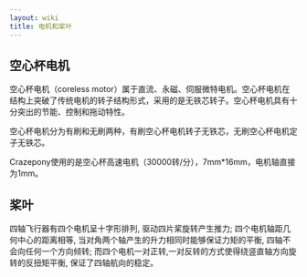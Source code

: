 ```yaml
---
layout: wiki
title: 电机和桨叶
---
```


## 空心杯电机
空心杯电机（coreless motor）属于直流、永磁、伺服微特电机。空心杯电机在结构上突破了传统电机的转子结构形式，采用的是无铁芯转子。空心杯电机具有十分突出的节能、控制和拖动特性。

空心杯电机分为有刷和无刷两种，有刷空心杯电机转子无铁芯，无刷空心杯电机定子无铁芯。

Crazepony使用的是空心杯高速电机（30000转/分），7mm*16mm，电机轴直接为1mm。

## 桨叶

四轴飞行器有四个电机呈十字形排列, 驱动四片桨旋转产生推力; 四个电机轴距几何中心的距离相等, 当对角两个轴产生的升力相同时能够保证力矩的平衡, 四轴不会向任何一个方向倾转; 而四个电机一对正转,一对反转的方式使得绕竖直轴方向旋转的反扭矩平衡, 保证了四轴航向的稳定。
